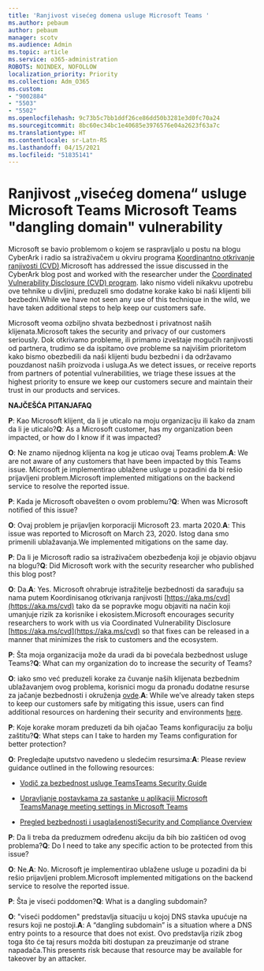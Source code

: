 ```yaml
---
title: 'Ranjivost visećeg domena usluge Microsoft Teams '
ms.author: pebaum
author: pebaum
manager: scotv
ms.audience: Admin
ms.topic: article
ms.service: o365-administration
ROBOTS: NOINDEX, NOFOLLOW
localization_priority: Priority
ms.collection: Adm_O365
ms.custom:
- "9002884"
- "5503"
- "5502"
ms.openlocfilehash: 9c73b5c7bb1ddf26ce86dd50b3281e3d0fc70a24
ms.sourcegitcommit: 8bc60ec34bc1e40685e3976576e04a2623f63a7c
ms.translationtype: HT
ms.contentlocale: sr-Latn-RS
ms.lasthandoff: 04/15/2021
ms.locfileid: "51835141"
---
```

# <a name="microsoft-teams-dangling-domain-vulnerability"></a><span data-ttu-id="f607c-102">Ranjivost „visećeg domena“ usluge Microsoft Teams </span><span class="sxs-lookup"><span data-stu-id="f607c-102">Microsoft Teams "dangling domain" vulnerability</span></span>

<span data-ttu-id="f607c-103">Microsoft se bavio problemom o kojem se raspravljalo u postu na blogu CyberArk i radio sa istraživačem u okviru programa [Koordinantno otkrivanje ranjivosti (CVD)](https://aka.ms/cvd).</span><span class="sxs-lookup"><span data-stu-id="f607c-103">Microsoft has addressed the issue discussed in the CyberArk blog post and worked with the researcher under the [Coordinated Vulnerability Disclosure (CVD) program](https://aka.ms/cvd).</span></span> <span data-ttu-id="f607c-104">Iako nismo videli nikakvu upotrebu ove tehnike u divljini, preduzeli smo dodatne korake kako bi naši klijenti bili bezbedni.</span><span class="sxs-lookup"><span data-stu-id="f607c-104">While we have not seen any use of this technique in the wild, we have taken additional steps to help keep our customers safe.</span></span>

<span data-ttu-id="f607c-105">Microsoft veoma ozbiljno shvata bezbednost i privatnost naših klijenata.</span><span class="sxs-lookup"><span data-stu-id="f607c-105">Microsoft takes the security and privacy of our customers seriously.</span></span> <span data-ttu-id="f607c-106">Dok otkrivamo probleme, ili primamo izveštaje mogućih ranjivosti od partnera, trudimo se da ispitamo ove probleme sa najvišim prioritetom kako bismo obezbedili da naši klijenti budu bezbedni i da održavamo pouzdanost naših proizvoda i usluga.</span><span class="sxs-lookup"><span data-stu-id="f607c-106">As we detect issues, or receive reports from partners of potential vulnerabilities, we triage these issues at the highest priority to ensure we keep our customers secure and maintain their trust in our products and services.</span></span>

<span data-ttu-id="f607c-107">**NAJČEŠĆA PITANJA**</span><span class="sxs-lookup"><span data-stu-id="f607c-107">**FAQ**</span></span>

<span data-ttu-id="f607c-108">**P**: Kao Microsoft klijent, da li je uticalo na moju organizaciju ili kako da znam da li je uticalo?</span><span class="sxs-lookup"><span data-stu-id="f607c-108">**Q**: As a Microsoft customer, has my organization been impacted, or how do I know if it was impacted?</span></span>

<span data-ttu-id="f607c-109">**O**: Ne znamo nijednog klijenta na kog je uticao ovaj Teams problem.</span><span class="sxs-lookup"><span data-stu-id="f607c-109">**A**: We are not aware of any customers that have been impacted by this Teams issue.</span></span> <span data-ttu-id="f607c-110">Microsoft je implementirao ublažene usluge u pozadini da bi rešio prijavljeni problem.</span><span class="sxs-lookup"><span data-stu-id="f607c-110">Microsoft implemented mitigations on the backend service to resolve the reported issue.</span></span>

<span data-ttu-id="f607c-111">**P**: Kada je Microsoft obavešten o ovom problemu?</span><span class="sxs-lookup"><span data-stu-id="f607c-111">**Q**: When was Microsoft notified of this issue?</span></span>

<span data-ttu-id="f607c-112">**O**: Ovaj problem je prijavljen korporaciji Microsoft 23. marta 2020.</span><span class="sxs-lookup"><span data-stu-id="f607c-112">**A**: This issue was reported to Microsoft on March 23, 2020.</span></span> <span data-ttu-id="f607c-113">Istog dana smo primenili ublažavanja.</span><span class="sxs-lookup"><span data-stu-id="f607c-113">We implemented mitigations on the same day.</span></span>

<span data-ttu-id="f607c-114">**P**: Da li je Microsoft radio sa istraživačem obezbeđenja koji je objavio objavu na blogu?</span><span class="sxs-lookup"><span data-stu-id="f607c-114">**Q**: Did Microsoft work with the security researcher who published this blog post?</span></span>

<span data-ttu-id="f607c-115">**O**: Da.</span><span class="sxs-lookup"><span data-stu-id="f607c-115">**A**: Yes.</span></span> <span data-ttu-id="f607c-116">Microsoft ohrabruje istražitelje bezbednosti da sarađuju sa nama putem Koordinisanog otkrivanja ranjivosti [https://aka.ms/cvd](https://aka.ms/cvd) tako da se popravke mogu objaviti na način koji umanjuje rizik za korisnike i ekosistem.</span><span class="sxs-lookup"><span data-stu-id="f607c-116">Microsoft encourages security researchers to work with us via Coordinated Vulnerability Disclosure [https://aka.ms/cvd](https://aka.ms/cvd) so that fixes can be released in a manner that minimizes the risk to customers and the ecosystem.</span></span>  

<span data-ttu-id="f607c-117">**P**: Šta moja organizacija može da uradi da bi povećala bezbednost usluge Teams?</span><span class="sxs-lookup"><span data-stu-id="f607c-117">**Q**: What can my organization do to increase the security of Teams?</span></span>  

<span data-ttu-id="f607c-118">**O**: iako smo već preduzeli korake za čuvanje naših klijenata bezbednim ublažavanjem ovog problema, korisnici mogu da pronađu dodatne resurse za jačanje bezbednosti i okruženja [ovde](https://www.microsoft.com/microsoft-365/blog/2020/04/06/it-professionals-privacy-security-microsoft-teams/).</span><span class="sxs-lookup"><span data-stu-id="f607c-118">**A**: While we’ve already taken steps to keep our customers safe by mitigating this issue, users can find additional resources on hardening their security and environments [here](https://www.microsoft.com/microsoft-365/blog/2020/04/06/it-professionals-privacy-security-microsoft-teams/).</span></span>  

<span data-ttu-id="f607c-119">**P**: Koje korake moram preduzeti da bih ojačao Teams konfiguraciju za bolju zaštitu?</span><span class="sxs-lookup"><span data-stu-id="f607c-119">**Q**: What steps can I take to harden my Teams configuration for better protection?</span></span>

<span data-ttu-id="f607c-120">**O**: Pregledajte uputstvo navedeno u sledećim resursima:</span><span class="sxs-lookup"><span data-stu-id="f607c-120">**A**: Please review guidance outlined in the following resources:</span></span> 

- [<span data-ttu-id="f607c-121">Vodič za bezbednost usluge Teams</span><span class="sxs-lookup"><span data-stu-id="f607c-121">Teams Security Guide</span></span>](https://docs.microsoft.com/microsoftteams/teams-security-guide)

- [<span data-ttu-id="f607c-122">Upravljanje postavkama za sastanke u aplikaciji Microsoft Teams</span><span class="sxs-lookup"><span data-stu-id="f607c-122">Manage meeting settings in Microsoft Teams</span></span>](https://docs.microsoft.com/microsoftteams/meeting-settings-in-teams)

- [<span data-ttu-id="f607c-123">Pregled bezbednosti i usaglašenosti</span><span class="sxs-lookup"><span data-stu-id="f607c-123">Security and Compliance Overview</span></span>](https://docs.microsoft.com/microsoftteams/security-compliance-overview)

<span data-ttu-id="f607c-124">**P**: Da li treba da preduzmem određenu akciju da bih bio zaštićen od ovog problema?</span><span class="sxs-lookup"><span data-stu-id="f607c-124">**Q**: Do I need to take any specific action to be protected from this issue?</span></span>

<span data-ttu-id="f607c-125">**O**: Ne.</span><span class="sxs-lookup"><span data-stu-id="f607c-125">**A**: No.</span></span> <span data-ttu-id="f607c-126">Microsoft je implementirao ublažene usluge u pozadini da bi rešio prijavljeni problem.</span><span class="sxs-lookup"><span data-stu-id="f607c-126">Microsoft implemented mitigations on the backend service to resolve the reported issue.</span></span>

<span data-ttu-id="f607c-127">**P**: Šta je viseći poddomen?</span><span class="sxs-lookup"><span data-stu-id="f607c-127">**Q**: What is a dangling subdomain?</span></span>

<span data-ttu-id="f607c-128">**O**: "viseći poddomen" predstavlja situaciju u kojoj DNS stavka upućuje na resurs koji ne postoji.</span><span class="sxs-lookup"><span data-stu-id="f607c-128">**A**:  A “dangling subdomain” is a situation where a DNS entry points to a resource that does not exist.</span></span>  <span data-ttu-id="f607c-129">Ovo predstavlja rizik zbog toga što će taj resurs možda biti dostupan za preuzimanje od strane napadača.</span><span class="sxs-lookup"><span data-stu-id="f607c-129">This presents risk because that resource may be available for takeover by an attacker.</span></span>

